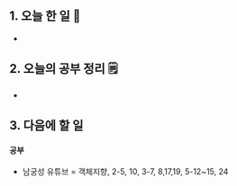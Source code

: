 <!-- 20210728 수 day 52 -->
<!--  
day 52

-->

## 1. 오늘 한 일 📅

*   

## 2. 오늘의 공부 정리 🗒️

*   

## 3. 다음에 할 일

#### 공부

*   남궁성 유튜브 = 객체지향, 2-5, 10, 3-7, 8,17,19, 5-12~15, 24

